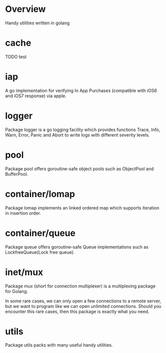 # Overview

Handy utilities written in golang

# cache

TODO test

# iap

A go implementation for verifying In App Purchases (compatible with iOS6 and iOS7 response) via apple.

# logger

Package logger is a go logging facility which provides functions Trace, Info, Warn, Error, Panic and Abort to write logs with different severity levels.

# pool

Package pool offers goroutine-safe object pools such as ObjectPool and BufferPool.

# container/lomap

Package lomap implements an linked ordered map which supports iteration in insertion order.

# container/queue

Package queue offers goroutine-safe Queue implementations such as LockfreeQueue(Lock free queue).

# inet/mux

Package mux (short for connection multiplexer) is a multiplexing package for Golang.

In some rare cases, we can only open a few connections to a remote server, but we want to program like we can open unlimited connections. Should you encounter this rare cases, then this package is exactly what you need.

# utils

Package utils packs with many useful handy utilities.
